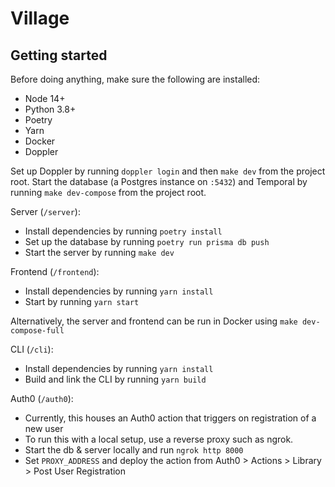 # Village

## Getting started

Before doing anything, make sure the following are installed:

- Node 14+
- Python 3.8+
- Poetry
- Yarn
- Docker
- Doppler

Set up Doppler by running `doppler login` and then `make dev` from the project root. Start the database (a Postgres instance on `:5432`) and Temporal by running `make dev-compose` from the project root.

Server (`/server`):

- Install dependencies by running `poetry install`
- Set up the database by running `poetry run prisma db push`
- Start the server by running `make dev`

Frontend (`/frontend`):

- Install dependencies by running `yarn install`
- Start by running `yarn start`

Alternatively, the server and frontend can be run in Docker using `make dev-compose-full`

CLI (`/cli`):

- Install dependencies by running `yarn install`
- Build and link the CLI by running `yarn build`

Auth0 (`/auth0`):

- Currently, this houses an Auth0 action that triggers on registration of a new user
- To run this with a local setup, use a reverse proxy such as ngrok.
- Start the db & server locally and run `ngrok http 8000`
- Set `PROXY_ADDRESS` and deploy the action from Auth0 > Actions > Library > Post User Registration